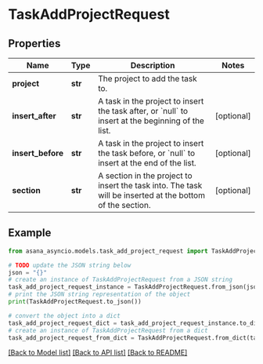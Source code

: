 # TaskAddProjectRequest


## Properties

Name | Type | Description | Notes
------------ | ------------- | ------------- | -------------
**project** | **str** | The project to add the task to. | 
**insert_after** | **str** | A task in the project to insert the task after, or &#x60;null&#x60; to insert at the beginning of the list. | [optional] 
**insert_before** | **str** | A task in the project to insert the task before, or &#x60;null&#x60; to insert at the end of the list. | [optional] 
**section** | **str** | A section in the project to insert the task into. The task will be inserted at the bottom of the section. | [optional] 

## Example

```python
from asana_asyncio.models.task_add_project_request import TaskAddProjectRequest

# TODO update the JSON string below
json = "{}"
# create an instance of TaskAddProjectRequest from a JSON string
task_add_project_request_instance = TaskAddProjectRequest.from_json(json)
# print the JSON string representation of the object
print(TaskAddProjectRequest.to_json())

# convert the object into a dict
task_add_project_request_dict = task_add_project_request_instance.to_dict()
# create an instance of TaskAddProjectRequest from a dict
task_add_project_request_from_dict = TaskAddProjectRequest.from_dict(task_add_project_request_dict)
```
[[Back to Model list]](../README.md#documentation-for-models) [[Back to API list]](../README.md#documentation-for-api-endpoints) [[Back to README]](../README.md)


